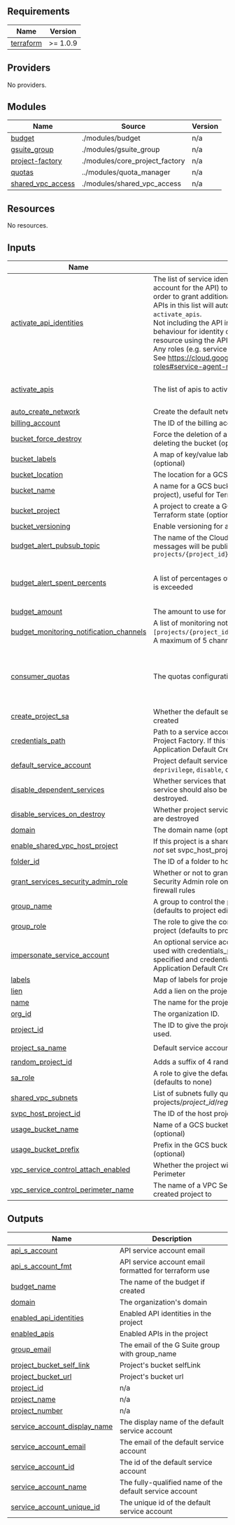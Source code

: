 
## Requirements

| Name | Version |
|------|---------|
| <a name="requirement_terraform"></a> [terraform](#requirement\_terraform) | >= 1.0.9 |

## Providers

No providers.

## Modules

| Name | Source | Version |
|------|--------|---------|
| <a name="module_budget"></a> [budget](#module\_budget) | ./modules/budget | n/a |
| <a name="module_gsuite_group"></a> [gsuite\_group](#module\_gsuite\_group) | ./modules/gsuite_group | n/a |
| <a name="module_project-factory"></a> [project-factory](#module\_project-factory) | ./modules/core_project_factory | n/a |
| <a name="module_quotas"></a> [quotas](#module\_quotas) | ../modules/quota_manager | n/a |
| <a name="module_shared_vpc_access"></a> [shared\_vpc\_access](#module\_shared\_vpc\_access) | ./modules/shared_vpc_access | n/a |

## Resources

No resources.

## Inputs

| Name | Description | Type | Default | Required |
|------|-------------|------|---------|:--------:|
| <a name="input_activate_api_identities"></a> [activate\_api\_identities](#input\_activate\_api\_identities) | The list of service identities (Google Managed service account for the API) to force-create for the project (e.g. in order to grant additional roles).<br>    APIs in this list will automatically be appended to `activate_apis`.<br>    Not including the API in this list will follow the default behaviour for identity creation (which is usually when the first resource using the API is created).<br>    Any roles (e.g. service agent role) must be explicitly listed. See https://cloud.google.com/iam/docs/understanding-roles#service-agent-roles-roles for a list of related roles. | <pre>list(object({<br>    api   = string<br>    roles = list(string)<br>  }))</pre> | `[]` | no |
| <a name="input_activate_apis"></a> [activate\_apis](#input\_activate\_apis) | The list of apis to activate within the project | `list(string)` | <pre>[<br>  "compute.googleapis.com"<br>]</pre> | no |
| <a name="input_auto_create_network"></a> [auto\_create\_network](#input\_auto\_create\_network) | Create the default network | `bool` | `false` | no |
| <a name="input_billing_account"></a> [billing\_account](#input\_billing\_account) | The ID of the billing account to associate this project with | `string` | n/a | yes |
| <a name="input_bucket_force_destroy"></a> [bucket\_force\_destroy](#input\_bucket\_force\_destroy) | Force the deletion of all objects within the GCS bucket when deleting the bucket (optional) | `bool` | `false` | no |
| <a name="input_bucket_labels"></a> [bucket\_labels](#input\_bucket\_labels) | A map of key/value label pairs to assign to the bucket (optional) | `map(any)` | `{}` | no |
| <a name="input_bucket_location"></a> [bucket\_location](#input\_bucket\_location) | The location for a GCS bucket to create (optional) | `string` | `"US"` | no |
| <a name="input_bucket_name"></a> [bucket\_name](#input\_bucket\_name) | A name for a GCS bucket to create (in the bucket\_project project), useful for Terraform state (optional) | `string` | `""` | no |
| <a name="input_bucket_project"></a> [bucket\_project](#input\_bucket\_project) | A project to create a GCS bucket (bucket\_name) in, useful for Terraform state (optional) | `string` | `""` | no |
| <a name="input_bucket_versioning"></a> [bucket\_versioning](#input\_bucket\_versioning) | Enable versioning for a GCS bucket to create (optional) | `bool` | `false` | no |
| <a name="input_budget_alert_pubsub_topic"></a> [budget\_alert\_pubsub\_topic](#input\_budget\_alert\_pubsub\_topic) | The name of the Cloud Pub/Sub topic where budget related messages will be published, in the form of `projects/{project_id}/topics/{topic_id}` | `string` | `null` | no |
| <a name="input_budget_alert_spent_percents"></a> [budget\_alert\_spent\_percents](#input\_budget\_alert\_spent\_percents) | A list of percentages of the budget to alert on when threshold is exceeded | `list(number)` | <pre>[<br>  0.5,<br>  0.7,<br>  1<br>]</pre> | no |
| <a name="input_budget_amount"></a> [budget\_amount](#input\_budget\_amount) | The amount to use for a budget alert | `number` | `null` | no |
| <a name="input_budget_monitoring_notification_channels"></a> [budget\_monitoring\_notification\_channels](#input\_budget\_monitoring\_notification\_channels) | A list of monitoring notification channels in the form `[projects/{project_id}/notificationChannels/{channel_id}]`. A maximum of 5 channels are allowed. | `list(string)` | `[]` | no |
| <a name="input_consumer_quotas"></a> [consumer\_quotas](#input\_consumer\_quotas) | The quotas configuration you want to override for the project. | <pre>list(object({<br>    service = string,<br>    metric  = string,<br>    limit   = string,<br>    value   = string,<br>  }))</pre> | `[]` | no |
| <a name="input_create_project_sa"></a> [create\_project\_sa](#input\_create\_project\_sa) | Whether the default service account for the project shall be created | `bool` | `true` | no |
| <a name="input_credentials_path"></a> [credentials\_path](#input\_credentials\_path) | Path to a service account credentials file with rights to run the Project Factory. If this file is absent Terraform will fall back to Application Default Credentials. | `string` | `""` | no |
| <a name="input_default_service_account"></a> [default\_service\_account](#input\_default\_service\_account) | Project default service account setting: can be one of `delete`, `deprivilege`, `disable`, or `keep`. | `string` | `"disable"` | no |
| <a name="input_disable_dependent_services"></a> [disable\_dependent\_services](#input\_disable\_dependent\_services) | Whether services that are enabled and which depend on this service should also be disabled when this service is destroyed. | `bool` | `true` | no |
| <a name="input_disable_services_on_destroy"></a> [disable\_services\_on\_destroy](#input\_disable\_services\_on\_destroy) | Whether project services will be disabled when the resources are destroyed | `bool` | `true` | no |
| <a name="input_domain"></a> [domain](#input\_domain) | The domain name (optional). | `string` | `""` | no |
| <a name="input_enable_shared_vpc_host_project"></a> [enable\_shared\_vpc\_host\_project](#input\_enable\_shared\_vpc\_host\_project) | If this project is a shared VPC host project. If true, you must *not* set svpc\_host\_project\_id variable. Default is false. | `bool` | `false` | no |
| <a name="input_folder_id"></a> [folder\_id](#input\_folder\_id) | The ID of a folder to host this project | `string` | `""` | no |
| <a name="input_grant_services_security_admin_role"></a> [grant\_services\_security\_admin\_role](#input\_grant\_services\_security\_admin\_role) | Whether or not to grant Kubernetes Engine Service Agent the Security Admin role on the host project so it can manage firewall rules | `bool` | `false` | no |
| <a name="input_group_name"></a> [group\_name](#input\_group\_name) | A group to control the project by being assigned group\_role (defaults to project editor) | `string` | `""` | no |
| <a name="input_group_role"></a> [group\_role](#input\_group\_role) | The role to give the controlling group (group\_name) over the project (defaults to project editor) | `string` | `"roles/editor"` | no |
| <a name="input_impersonate_service_account"></a> [impersonate\_service\_account](#input\_impersonate\_service\_account) | An optional service account to impersonate. This cannot be used with credentials\_path. If this service account is not specified and credentials\_path is absent, the module will use Application Default Credentials. | `string` | `""` | no |
| <a name="input_labels"></a> [labels](#input\_labels) | Map of labels for project | `map(string)` | `{}` | no |
| <a name="input_lien"></a> [lien](#input\_lien) | Add a lien on the project to prevent accidental deletion | `bool` | `false` | no |
| <a name="input_name"></a> [name](#input\_name) | The name for the project | `string` | n/a | yes |
| <a name="input_org_id"></a> [org\_id](#input\_org\_id) | The organization ID. | `string` | n/a | yes |
| <a name="input_project_id"></a> [project\_id](#input\_project\_id) | The ID to give the project. If not provided, the `name` will be used. | `string` | `""` | no |
| <a name="input_project_sa_name"></a> [project\_sa\_name](#input\_project\_sa\_name) | Default service account name for the project. | `string` | `"project-service-account"` | no |
| <a name="input_random_project_id"></a> [random\_project\_id](#input\_random\_project\_id) | Adds a suffix of 4 random characters to the `project_id` | `bool` | `false` | no |
| <a name="input_sa_role"></a> [sa\_role](#input\_sa\_role) | A role to give the default Service Account for the project (defaults to none) | `string` | `""` | no |
| <a name="input_shared_vpc_subnets"></a> [shared\_vpc\_subnets](#input\_shared\_vpc\_subnets) | List of subnets fully qualified subnet IDs (ie. projects/$project\_id/regions/$region/subnetworks/$subnet\_id) | `list(string)` | `[]` | no |
| <a name="input_svpc_host_project_id"></a> [svpc\_host\_project\_id](#input\_svpc\_host\_project\_id) | The ID of the host project which hosts the shared VPC | `string` | `""` | no |
| <a name="input_usage_bucket_name"></a> [usage\_bucket\_name](#input\_usage\_bucket\_name) | Name of a GCS bucket to store GCE usage reports in (optional) | `string` | `""` | no |
| <a name="input_usage_bucket_prefix"></a> [usage\_bucket\_prefix](#input\_usage\_bucket\_prefix) | Prefix in the GCS bucket to store GCE usage reports in (optional) | `string` | `""` | no |
| <a name="input_vpc_service_control_attach_enabled"></a> [vpc\_service\_control\_attach\_enabled](#input\_vpc\_service\_control\_attach\_enabled) | Whether the project will be attached to a VPC Service Control Perimeter | `bool` | `false` | no |
| <a name="input_vpc_service_control_perimeter_name"></a> [vpc\_service\_control\_perimeter\_name](#input\_vpc\_service\_control\_perimeter\_name) | The name of a VPC Service Control Perimeter to add the created project to | `string` | `null` | no |

## Outputs

| Name | Description |
|------|-------------|
| <a name="output_api_s_account"></a> [api\_s\_account](#output\_api\_s\_account) | API service account email |
| <a name="output_api_s_account_fmt"></a> [api\_s\_account\_fmt](#output\_api\_s\_account\_fmt) | API service account email formatted for terraform use |
| <a name="output_budget_name"></a> [budget\_name](#output\_budget\_name) | The name of the budget if created |
| <a name="output_domain"></a> [domain](#output\_domain) | The organization's domain |
| <a name="output_enabled_api_identities"></a> [enabled\_api\_identities](#output\_enabled\_api\_identities) | Enabled API identities in the project |
| <a name="output_enabled_apis"></a> [enabled\_apis](#output\_enabled\_apis) | Enabled APIs in the project |
| <a name="output_group_email"></a> [group\_email](#output\_group\_email) | The email of the G Suite group with group\_name |
| <a name="output_project_bucket_self_link"></a> [project\_bucket\_self\_link](#output\_project\_bucket\_self\_link) | Project's bucket selfLink |
| <a name="output_project_bucket_url"></a> [project\_bucket\_url](#output\_project\_bucket\_url) | Project's bucket url |
| <a name="output_project_id"></a> [project\_id](#output\_project\_id) | n/a |
| <a name="output_project_name"></a> [project\_name](#output\_project\_name) | n/a |
| <a name="output_project_number"></a> [project\_number](#output\_project\_number) | n/a |
| <a name="output_service_account_display_name"></a> [service\_account\_display\_name](#output\_service\_account\_display\_name) | The display name of the default service account |
| <a name="output_service_account_email"></a> [service\_account\_email](#output\_service\_account\_email) | The email of the default service account |
| <a name="output_service_account_id"></a> [service\_account\_id](#output\_service\_account\_id) | The id of the default service account |
| <a name="output_service_account_name"></a> [service\_account\_name](#output\_service\_account\_name) | The fully-qualified name of the default service account |
| <a name="output_service_account_unique_id"></a> [service\_account\_unique\_id](#output\_service\_account\_unique\_id) | The unique id of the default service account |
